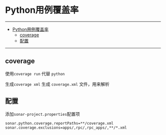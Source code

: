 # Python用例覆盖率

------

- [Python用例覆盖率](#python用例覆盖率)
  - [coverage](#coverage)
  - [配置](#配置)

------

## coverage

使用`coverage run` 代替 `python`

生成`coverage xml` 生成 `coverage.xml` 文件，用来解析

## 配置

添加`sonar-project.properties`配置项

```
sonar.python.coverage.reportPaths=**/coverage.xml
sonar.coverage.exclusions=apps/,rpc/,rpc_apps/,**/*.xml
```